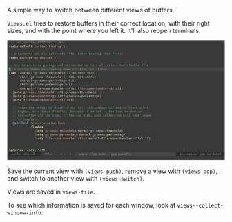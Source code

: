 A simple way to switch between different views of buffers.

`Views.el` tries to restore buffers in their correct location, with their right
sizes, and with the point where you left it. It'll also reopen terminals.

<p align="center">
<img src="screencast.gif?raw=true">
</p>

Save the current view with `(views-push)`, remove a view with `(views-pop)`, and
switch to another view with `(views-switch)`.

Views are saved in `views-file`.

To see which information is saved for each window, look at
`views--collect-window-info`.

